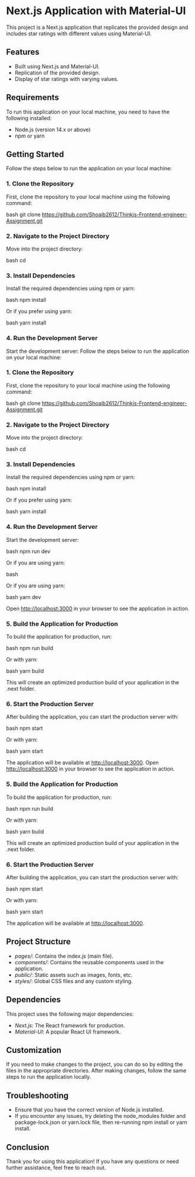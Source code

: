 # Next.js Application with Material-UI

This project is a Next.js application that replicates the provided design and includes star ratings with different values using Material-UI.

## Features

- Built using Next.js and Material-UI.
- Replication of the provided design.
- Display of star ratings with varying values.


## Requirements

To run this application on your local machine, you need to have the following installed:

- Node.js (version 14.x or above)
- npm or yarn

## Getting Started

Follow the steps below to run the application on your local machine:

### 1. Clone the Repository

First, clone the repository to your local machine using the following command:

bash
git clone https://github.com/Shoaib2612/Thinkjs-Frontend-engineer-Assignment.git


### 2. Navigate to the Project Directory

Move into the project directory:

bash
cd 


### 3. Install Dependencies

Install the required dependencies using npm or yarn:

bash
npm install


Or if you prefer using yarn:

bash
yarn install


### 4. Run the Development Server

Start the development server:
Follow the steps below to run the application on your local machine:

### 1. Clone the Repository

First, clone the repository to your local machine using the following command:

bash
git clone https://github.com/Shoaib2612/Thinkjs-Frontend-engineer-Assignment.git


### 2. Navigate to the Project Directory

Move into the project directory:

bash
cd 


### 3. Install Dependencies

Install the required dependencies using npm or yarn:

bash
npm install


Or if you prefer using yarn:

bash
yarn install


### 4. Run the Development Server

Start the development server:

bash
npm run dev


Or if you are using yarn:

bash


Or if you are using yarn:

bash
yarn dev



Open [http://localhost:3000](http://localhost:3000) in your browser to see the application in action.

### 5. Build the Application for Production

To build the application for production, run:

bash
npm run build


Or with yarn:

bash
yarn build


This will create an optimized production build of your application in the .next folder.

### 6. Start the Production Server

After building the application, you can start the production server with:

bash
npm start


Or with yarn:

bash
yarn start


The application will be available at [http://localhost:3000](http://localhost:3000).
Open [http://localhost:3000](http://localhost:3000) in your browser to see the application in action.

### 5. Build the Application for Production

To build the application for production, run:

bash
npm run build


Or with yarn:

bash
yarn build


This will create an optimized production build of your application in the .next folder.

### 6. Start the Production Server

After building the application, you can start the production server with:

bash
npm start


Or with yarn:

bash
yarn start


The application will be available at [http://localhost:3000](http://localhost:3000).

## Project Structure

- *pages/*: Contains the index.js (main file).
- *components/*: Contains the reusable components used in the application.
- *public/*: Static assets such as images, fonts, etc.
- *styles/*: Global CSS files and any custom styling.

## Dependencies

This project uses the following major dependencies:

- *Next.js*: The React framework for production.
- *Material-UI*: A popular React UI framework.

## Customization

If you need to make changes to the project, you can do so by editing the files in the appropriate directories. After making changes, follow the same steps to run the application locally.

## Troubleshooting

- Ensure that you have the correct version of Node.js installed.
- If you encounter any issues, try deleting the node_modules folder and package-lock.json or yarn.lock file, then re-running npm install or yarn install.

## Conclusion

Thank you for using this application! If you have any questions or need further assistance, feel free to reach out.